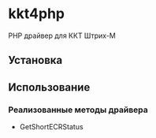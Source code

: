 # kkt4php
PHP драйвер для ККТ Штрих-М

## Установка

## Использование

### Реализованные методы драйвера

- GetShortECRStatus
